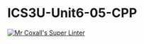# ICS3U-Unit6-05-CPP

[![Mr Coxall's Super Linter](https://github.com/Emmanuel-Fofeyin/ICS3U-Unit6-05-CPP/workflows/Mr%20Coxall's%20Super%20Linter/badge.svg)](https://github.com/Emmanuel-Fofeyin/ICS3U-Unit6-05-CPP/actions/)
